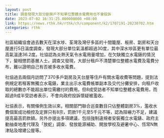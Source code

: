 ```yaml
---
layout: post
title: 調查發現大部分劏房戶不知單位整體水電費用也不會投訴
date: 2023-07-02 16:31:25.000000000 +08:00
link: https://news.rthk.hk/rthk/ch/component/k2/1707191-20230702.htm
categories: rthk
---
```


社區組織協會過去數天在深水埗、荃灣及灣仔多區的十間籠屋、板房、劏房和天台屋進行5日溫度調查，發現大部分單位氣溫都超過30度，其中深水埗區更有單位最高氣溫達36.2度。社協認為炎熱天氣令水電用量增加，在欠缺獨立水電錶的情況下，變相懲罰基層人士。調查又發現，大部分租戶不清楚單位整體水電費及電費分布，難以證明自己有否被多收水電費。

社協過去兩個月訪問了370多戶劏房及天台屋等住戶有關水電收費等問題，提到法例規定若租客無獨立水電錶，業主出示水電費帳單副本及交代分攤安排，向租戶收取的總數亦不能超出單位需繳付的費用。但8成受訪者不知單位整體水電費用，而超過9成半受訪者表示，不會向政府投訴懷疑被濫收。

社協表示，有關條例生效以來，相關部門聯合巡查數目只佔整體劏房3%，濫收水費個案成功檢控及定罪只有8宗，罰款1千元至5千元不等，認為阻嚇力不足，建議提高最高罰款額。另外亦提出多項建議，包括強制違規者安裝獨立水電錶、政府主動抽查地產代理及「放蛇」調查、發放能源補助、開放學校及避暑中心、恆常N無津貼及增建公屋等。
